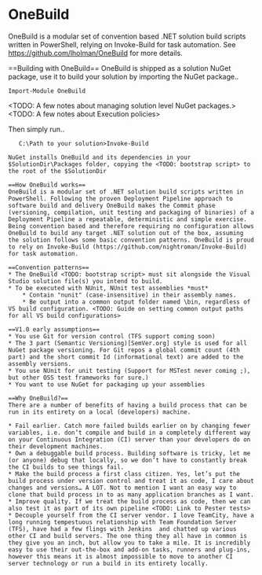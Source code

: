 OneBuild
========
OneBuild is a modular set of convention based .NET solution build scripts written in PowerShell, relying on Invoke-Build for task automation. See https://github.com/lholman/OneBuild for more details.

==Building with OneBuild==
OneBuild is shipped as a solution NuGet package, use it to build your solution by importing the NuGet package..

```Import-Module OneBuild```

<TODO: A few notes about managing solution level NuGet packages.>
<TODO: A few notes about Execution policies> 

Then simply run.. 

```C:\>cd "Path to your solution"
   C:\Path to your solution>Invoke-Build

NuGet installs OneBuild and its dependencies in your $SolutionDir\Packages folder, copying the <TODO: bootstrap script> to the root of the $SolutionDir

==How OneBuild works==
OneBuild is a modular set of .NET solution build scripts written in PowerShell. Following the proven Deployment Pipeline approach to software build and delivery OneBuild makes the Commit phase (versioning, compilation, unit testing and packaging of binaries) of a Deployment Pipeline a repeatable, deterministic and simple exercise. Being convention based and therefore requiring no configuration allows OneBuild to build any target .NET solution out of the box, assuming the solution follows some basic convention patterns. OneBuild is proud to rely on Invoke-Build (https://github.com/nightroman/Invoke-Build) for task automation.

==Convention patterns==
* The OneBuild <TODO: bootstrap script> must sit alongside the Visual Studio solution file(s) you intend to build. 
* To be executed with NUnit, NUnit test assemblies *must* 
	* Contain "nunit" (case-insensitive) in their assembly names. 
	* Be output into a common output folder named \bin, regardless of VS build configuration. <TODO: Guide on setting common output paths for all VS build configurations> 

==V1.0 early assumptions== 
* You use Git for version control (TFS support coming soon)
* The 3 part (Semantic Versioning)[SemVer.org] style is used for all NuGet package versioning. For Git repos a global commit count (4th part) and the short commit Id (informational text) are added to the assembly versions. 
* You use NUnit for unit testing (Support for MSTest never coming ;), but other OSS test frameworks for sure.)
* You want to use NuGet for packaging up your assemblies

==Why OneBuild?==
There are a number of benefits of having a build process that can be run in its entirety on a local (developers) machine.

* Fail earlier. Catch more failed builds earlier on by changing fewer variables, i.e. don’t compile and build in a completely different way on your Continuous Integration (CI) server than your developers do on their development machines. 
* Own a debuggable build process. Building software is tricky, let me (or anyone) debug that locally, so we don’t have to constantly break the CI builds to see things fail. 
* Make the build process a first class citizen. Yes, let’s put the build process under version control and treat it as code, I care about changes and versions… A LOT. Not to mention I want an easy way to clone that build process in to as many application branches as I want. 
* Improve quality. If we treat the build process as code, then we can also test it as part of its own pipeline <TODO: Link to Pester tests>
* Decouple yourself from the CI server vendor. I love TeamCity, have a long running tempestuous relationship with Team Foundation Server (TFS), have had a few flings with Jenkins  and chatted up various other CI and build servers. The one thing they all have in common is they give you an inch, but allow you to take a mile. It is incredibly easy to use their out-the-box and add-on tasks, runners and plug-ins, however this means it is almost impossible to move to another CI server technology or run a build in its entirety locally. 


